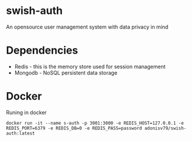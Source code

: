# swish-auth
An opensource user management system with data privacy in mind

# Dependencies
* Redis - this is the memory store used for session management
* Mongodb - NoSQL persistent data storage

# Docker
Runing in docker
```
docker run -it --name s-auth -p 3001:3000 -e REDIS_HOST=127.0.0.1 -e REDIS_PORT=6379 -e REDIS_DB=0 -e REDIS_PASS=password adonisv79/swish-auth:latest
```
